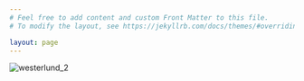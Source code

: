 ```yaml
---
# Feel free to add content and custom Front Matter to this file.
# To modify the layout, see https://jekyllrb.com/docs/themes/#overriding-theme-defaults

layout: page
---
```


<img src="../assets/img/1920x1200_wallpaper_westerlund_2.jpg" title="Westerlund_2" alt="westerlund_2" />
